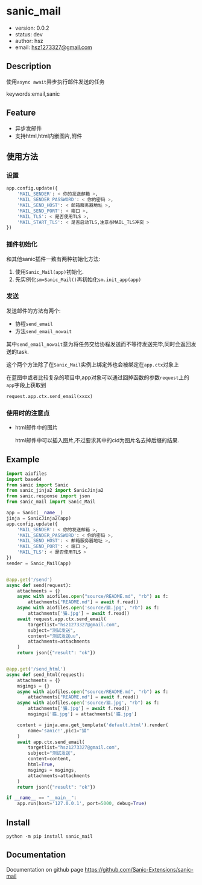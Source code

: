 # sanic_mail

+ version: 0.0.2
+ status: dev
+ author: hsz
+ email: hsz1273327@gmail.com

## Description

使用`async await`异步执行邮件发送的任务

keywords:email,sanic

## Feature

+ 异步发邮件
+ 支持html,html内嵌图片,附件

## 使用方法

### 设置

```python
app.config.update({
    'MAIL_SENDER': < 你的发送邮箱 >,
    'MAIL_SENDER_PASSWORD': < 你的密码 >,
    'MAIL_SEND_HOST': < 邮箱服务器地址 >,
    'MAIL_SEND_PORT': < 端口 >,
    'MAIL_TLS': < 是否使用TLS >,
    'MAIL_START_TLS': < 是否启动TLS,注意与MAIL_TLS冲突 >
})
```

### 插件初始化

和其他sanic插件一致有两种初始化方法:

1. 使用`Sanic_Mail(app)`初始化.
2. 先实例化`sm=Sanic_Mail()`再初始化`sm.init_app(app)`

### 发送

发送邮件的方法有两个:

+ 协程`send_email`
+ 方法`send_email_nowait`

其中`send_email_nowait`意为将任务交给协程发送而不等待发送完毕,同时会返回发送的task.

这个两个方法除了在`Sanic_Mail`实例上绑定外也会被绑定在`app.ctx`对象上

在蓝图中或者比较复杂的项目中,app对象可以通过回掉函数的参数`request`上的`app`字段上获取到

```python
request.app.ctx.send_email(xxxx)
```

### 使用时的注意点

+ html邮件中的图片

    html邮件中可以插入图片,不过要求其中的cid为图片名去掉后缀的结果.

## Example

```python
import aiofiles
import base64
from sanic import Sanic
from sanic_jinja2 import SanicJinja2
from sanic.response import json
from sanic_mail import Sanic_Mail

app = Sanic(__name__)
jinja = SanicJinja2(app)
app.config.update({
    'MAIL_SENDER': < 你的发送邮箱 >,
    'MAIL_SENDER_PASSWORD': < 你的密码 >,
    'MAIL_SEND_HOST': < 邮箱服务器地址 >,
    'MAIL_SEND_PORT': < 端口 >,
    'MAIL_TLS': < 是否使用TLS >
})
sender = Sanic_Mail(app)


@app.get('/send')
async def send(request):
    attachments = {}
    async with aiofiles.open("source/README.md", "rb") as f:
        attachments["README.md"] = await f.read()
    async with aiofiles.open('source/猫.jpg', "rb") as f:
        attachments['猫.jpg'] = await f.read()
    await request.app.ctx.send_email(
        targetlist="hsz1273327@gmail.com",
        subject="测试发送",
        content="测试发送uu",
        attachments=attachments
    )
    return json({"result": "ok"})


@app.get('/send_html')
async def send_html(request):
    attachments = {}
    msgimgs = {}
    async with aiofiles.open("source/README.md", "rb") as f:
        attachments["README.md"] = await f.read()
    async with aiofiles.open('source/猫.jpg', "rb") as f:
        attachments['猫.jpg'] = await f.read()
        msgimgs['猫.jpg'] = attachments['猫.jpg']

    content = jinja.env.get_template('default.html').render(
        name='sanic!',pic1="猫"
    )
    await app.ctx.send_email(
        targetlist="hsz1273327@gmail.com",
        subject="测试发送",
        content=content,
        html=True,
        msgimgs = msgimgs,
        attachments=attachments
    )
    return json({"result": "ok"})

if __name__ == "__main__":
    app.run(host='127.0.0.1', port=5000, debug=True)
````

## Install

`python -m pip install sanic_mail`

## Documentation

Documentation on github page <https://github.com/Sanic-Extensions/sanic-mail>
